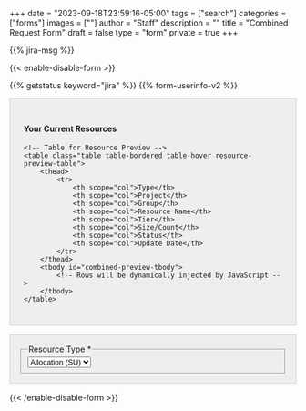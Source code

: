 +++
date = "2023-09-18T23:59:16-05:00"
tags = ["search"]
categories = ["forms"]
images = [""]
author = "Staff"
description = ""
title = "Combined Request Form"
draft = false
type = "form"
private = true
+++
<style>
  .table thead th {
    vertical-align: top;
}
 .table {
    table-layout: fixed;
    width: 100%;
 }
 .table td {
    word-break: break-word;
  }
</style>
<!-- Core scripts needed for form functionality -->
<script type="text/javascript" src="https://cdnjs.cloudflare.com/ajax/libs/jquery/3.6.0/jquery.min.js"></script>
<script type="text/javascript" src="/js/combined-request-form.js"></script>

{{% jira-msg %}}
<form action="https://uvarc-api.pods.uvarc.io/rest/general-support-request/" 
      method="post" 
      id="combined-request-form" 
      class="needs-validation" 
      novalidate 
      accept-charset="UTF-8">

{{< enable-disable-form >}}

<!-- Response Messages -->
<div class="alert" id="response_message" role="alert" style="padding-bottom:0px;">
  <p id="form_post_response"></p>
</div>
<div class="alert" id="api_error_message" role="alert" style="display:none;">
  <p id="api_error_response"></p>
</div>

<!-- Hidden Fields -->
<div>
  <input type="hidden" id="category" name="category" value="">
  <input type="hidden" id="allocation_type" name="Allocation Type" value="Combined Allocation and Storage Request">
  <input type="hidden" id="request_title" name="request_title" value="Combined Request: Service Unit or Storage" />
  <input type="hidden" id="user-id" name="user-id" value="">
  <input type="hidden" id="metadata-timestamp" name="metadata-timestamp" value="">
  <input type="hidden" id="tier-limits" name="tier-limits" value="">
  <input type="hidden" id="group-options" name="group-options" value="">

  {{% getstatus keyword="jira" %}}
  {{% form-userinfo-v2 %}}
  <!-- PI Requestor Information (temporarily disabled)-->
  <div class="form-item form-group form-type-textfield form-group" style="display: none;">
    <label class="control-label" for="pi-uva-id">PI/Owner UVA ID</label>
    <input class="form-control form-text" type="text" id="pi-uva-id" name="pi-uva-id" value="" size="60" maxlength="128" />
  </div>

  <div class="form-item form-group form-type-textfield form-group" style="display: none;">
    <label class="control-label" for="requestor-id">Requestor ID (if different from User ID above)</label>
    <input class="form-control form-text" type="text" id="requestor-id" name="requestor-id" value="" size="60" maxlength="128" />
  </div>

<!-- Current Resources Preview -->
<div id="existing-resources-preview" class="container" style="padding:1.5rem;background-color:#eee;border:solid 1px #ccc;margin-bottom:1rem;">
    <h4 class="mb-3">Your Current Resources</h4>

    <!-- Table for Resource Preview -->
    <table class="table table-bordered table-hover resource-preview-table">
        <thead>
            <tr>
                <th scope="col">Type</th>
                <th scope="col">Project</th>
                <th scope="col">Group</th>
                <th scope="col">Resource Name</th>
                <th scope="col">Tier</th>
                <th scope="col">Size/Count</th>
                <th scope="col">Status</th>
                <th scope="col">Update Date</th>
            </tr>
        </thead>
        <tbody id="combined-preview-tbody">
            <!-- Rows will be dynamically injected by JavaScript -->
        </tbody>
    </table>
</div>

  <!-- Resource Type Selection -->
  <div class="resource_type_container" id = "resource_type_container" style="padding:1rem;background-color:#eee;border:solid 1px #ccc;margin-bottom:1rem;">
  <fieldset class="form-item form-group form-type-select">
    <legend class="control-label h6 mb-2">Resource Type <span class="form-required" title="This field is required.">*</span></legend>
    <select name="request-type" id="request-type" class="form-control" required>
      <option value="service-unit">Allocation (SU)</option>
      <option value="storage">Storage</option>
    </select>
  </fieldset>
</div>

  <!-- Form Fields Container -->
  <div style="margin-bottom:1rem;" id = "service_unit_container">
    <!-- Service Unit (SU) Request Fields -->
    <div id="allocation-fields" style="display: none; padding:1.5rem; background-color:#eee; border:solid 1px #ccc;">
      <h5 class="mb-3">Service Unit (SU) Request</h5>
      <hr size="1" />

      <!-- New or Renewal (First section for SU requests) -->
      <fieldset class="form-item form-group form-type-radios form-group">
      <legend class="control-label h6 mb-2">New or Renewal <span  class="form-required" title="This field is required.">*</ span></legend>
      <div class="row">
          <div id="new-or-renewal-options" class="form-radios col">
            <div class="form-item form-type-radio radio">
              <input required="required" type="radio" id="new-or-renewal-1" name="new-or-renewal" value="new" class="form-radio" />
              <label class="control-label" for="new-or-renewal-1">New</label>
            </div>
            <div class="form-item form-type-radio radio">
              <input required="required" type="radio" id="new-or-renewal-2" name="new-or-renewal" value="renewal" class="form-radio" />
              <label class="control-label" for="new-or-renewal-2">Renewal</label>
            </div>
            <div class="help-block col tiny">If this is your first request, select New. Otherwise select Renewal.</div>
          </div>
      </div>
      </fieldset>

      <!-- Grouper/MyGroups Selection -->
      <div id="mygroups-group-container" style="display: none;">
        <label for="mygroups-group">Name of Grouper/MyGroups Account *</label>
        <select id="mygroups-group" class="form-control" required>
            <option value="">- Select a group -</option>
        </select>
      </div>

      <div id="storage-mygroups-group-container" style="display: none;">
          <label for="storage-mygroups-group-old">Storage Grouper/MyGroups Account *</label>
          <select id="storage-mygroups-group-old" class="form-control" required>
              <option value="">- Select a group -</option>
          </select>
      </div>
          <!-- Project/Class Name (Only for New requests) -->
      <div id="new-project-name-container" style="display: none; margin-top:1em;" class="new-request-only">
        <div class="form-item form-group form-type-textfield form-group">
          <label class="control-label" for="new-project-name">Project Name <span class="form-required" title="This field is required.">*</span></label>
          <input required="required" class="form-control form-text required" type="text" id="new-project-name" name="new-project-name" value="" size="60" maxlength="128" />
        </div>
      </div>

      <!-- Project Description -->
      <div id="project-description" class="form-item form-type-textarea form-group" style="display: none;"> 
        <label class="control-label" id="new-descr" for="project-description">Description of Research Project <span class="form-required" title="This field is required.">*</span></label>
        <label class="control-label" id="renewal-descr" for="project-description" style="display: none;">Briefly describe how you have used Rivanna/Afton in your research. Please include conference presentations, journal articles, other publications, or grant proposals that cite Rivanna. <span class="form-required" title="This field is required.">*</span></label>
        <div class="form-textarea-wrapper resizable">
          <textarea required="required" class="form-control form-textarea required" id="project-description-text" name="project-description" cols="60" rows="8"></textarea>
        </div>
      </div>
      
      <!-- Tier Options (Only shown for New requests) -->
      <div id="allocation-tier" style="margin-top:1em;display:none;" class="new-request-only">
        <fieldset class="col form-item form-group form-item form-type-radios form-group">
          <legend class="control-label h6 mb-2">Tier Options <span class="form-required" title="This field is required.">*</span></legend>
          <small class="helper-text">For detailed information about each allocation tier option, please visit our <a href="https://www.rc.virginia.edu/userinfo/hpc/allocations/#allocation-types" target="_blank">Allocation Types Documentation</a>.</small>
          <div id="allocation-tier-options" class="form-radios mt-2">
            <div class="form-item form-type-radio radio">
              <input required="required" type="radio" id="allocation-choice1" name="allocation-choice" value="Standard" class="form-radio" />
              <label for="allocation-choice1">Standard</label>
            </div>
            <div class="form-item form-type-radio radio">
              <input required="required" type="radio" id="allocation-choice2" name="allocation-choice" value="Paid" class="form-radio" />
              <label for="allocation-choice2">Paid</label>
            </div>
            <div class="form-item form-type-radio radio">
              <input required="required" type="radio" id="allocation-choice3" name="allocation-choice" value="Instructional" class="form-radio" />
              <label for="allocation-choice3">Instructional</label>
            </div>
          </div>
        </fieldset>
      </div>

      <!-- Existing Projects for Service Units (Only visible for Renewal) -->
      <div id="existing-projects-allocation" style="display:none; margin-top:1em;">
        <fieldset>
          <legend class="control-label h6 mb-2">Your Existing Service Units</legend>
          <table class="table table-bordered table-hover">
            <thead>
              <tr>
                <th>Select</th>
                <th>Project</th>
                <th>Group</th>
                <th>Resource Name</th>
                <th>Tier</th>
                <th>Size/Count</th>
                <th>Status</th>
                <th>Update Date</th>
              </tr>
            </thead>
            <tbody id="allocation-projects-tbody">
              <!-- Will be populated by API -->
            </tbody>
          </table>
        </fieldset>
      </div>
      <div id="su-capacity" class="col form-item form-group">
            <label class="control-label" for="su-quantity">SU's Requested <span class="form-required" title="This field is required.">*</span></label>
            <input class="form-control required" type="number" min="100" step="100" max="20000" required="required" id="su-quantity" name="su-quantity" value="1000" style="width:8rem;">
           <p class="tiny">The number of SU's requested.(Note: SU's  cannot be requested for Standard and Instructional resources but will be automatically applied/updated once submitted)</p>
      </div>
    </div>
    <!-- Storage Request Fields -->
    <div id="storage-fields" style="display: none; padding:1.5rem; background-color:#eee; border:solid 1px #ccc;">
      <h5 class="mb-3">Storage Request</h5>
      <hr size="1" />

      <div class="row">
        <!-- Storage Request Type -->
        <div class="col form-item form-group form-item form-type-radios form-group">
          <fieldset>
            <legend class="control-label h6 mb-2">New or Change Existing<span class="form-required" title="This field is required.">*</span></legend>
            <div id="type-of-request" class="form-radios">
              <div class="form-item form-type-radio radio">
                <input required="required" type="radio" id="type-of-request-new" name="type-of-request" value="new-storage" class="form-radio">
                <label for="type-of-request-new">Create new storage share</label>
              </div>
              <div class="form-item form-type-radio radio">
                <input required="required" type="radio" id="type-of-request-update" name="type-of-request" value="update-storage" class="form-radio">
                <label for="type-of-request-update">Update existing share</label>
              </div>

              <div class="form-item form-type-radio radio">
                <input required="required" type="radio" id="type-of-request-retire" name="type-of-request" value="retire-storage" class="form-radio">
                <label for="type-of-request-retire">Retire existing share</label>
              </div>
            </div>
          </fieldset>
        </div>
      </div>

      <!-- Grouper/MyGroups Selection -->
      <div id="storage-mygroups-container" class="form-item form-group form-type-select form-group new-request-only" style="margin-top:1em;"> 
        <label class="control-label" for="storage-mygroups-group">Name of Grouper/MyGroups Account <span class="form-required" title="This field is required.">*</span></label>
        <select required="required" class="form-control form-select required" id="storage-mygroups-group" name="storage-mygroups-group">
          <option value="">- Select a group -</option>
        </select>
        <small class="helper-text">Group names can only contain letters, numbers, dashes, and underscores (e.g., research-lab-1, data_science_2)</small>
        <div id="storage-group-validation-message" class="validation-message"></div>
      </div>
            <!-- Project Title -->
      <div id="project-title-container" style="display: none; margin-top:1em;" class="new-request-only">
        <div class="form-item form-group form-item form-type-textarea form-group"> 
          <label class="control-label" for="project-title">Project Name <span class="form-required" title="This field is required.">*</span></label>
          <input required="required" class="form-control form-text required" type="text" id="project-title" name="project-title" value="" size="200" maxlength="200" />
        </div>
      </div>
      <!-- Project Description -->
      <div id="project-description-container" class="form-item form-type-textarea form-group" style="display: none;"> 
        <label class="control-label" id="new-descr" for="project-description">Description of Research Project <span class="form-required" title="This field is required.">*</span></label>
        <label class="control-label" id="renewal-descr" for="project-description" style="display: none;">Briefly describe how you have used Rivanna/Afton in your research. Please include conference presentations, journal articles, other publications, or grant proposals that cite Rivanna. <span class="form-required" title="This field is required.">*</span></label>
        <div class="form-textarea-wrapper resizable">
          <textarea required="required" class="form-control form-textarea required" id="project-description-text-storage" name="project-description" cols="60" rows="8"></textarea>
        </div>
      </div>

      <!-- Existing Projects for Storage (Only visible for increase/decrease/retire) -->
      <div id="existing-projects-storage" style="display: none; margin-top:1em;">
        <fieldset>
          <legend class="control-label h6 mb-2">Your Existing Storage</legend>
          <table class="table table-bordered table-hover">
            <thead>
              <tr>
                <th>Select</th>
                <th>Project</th>
                <th>Group</th>
                <th>Resource Name</th>
                <th>Tier</th>
                <th>Size/Count</th>
                <th>Status</th>
                <th>Update Date</th>
              </tr>
            </thead>
            <tbody id="storage-projects-tbody">
              <!-- Will be populated by API -->
            </tbody>
          </table>
        </fieldset>
      </div>

      <!-- Storage Tier Options -->
      <div id="storage-platform" style="display: none; margin-top:1em;" class="new-request-only">
        <fieldset class="col form-item form-group form-item form-type-radios form-group">
          <legend class="control-label h6 mb-2">Tier Options <span class="form-required" title="This field is required.">*</span></legend>
          <small class="helper-text">For detailed information about each storage tier option, please visit our <a href="https://www.rc.virginia.edu/userinfo/storage/" target="_blank">Storage Documentation</a>.</small>
          <div id="storage-options" class="form-radios mt-2">
            <div class="form-item form-type-radio radio disabled">
              <input required="required" type="radio" id="storage-choice1" name="storage-choice" value="SSZ Research Project" class="form-radio" />
              <label for="storage-choice1">SSZ Research Project ({{< extract_storage_cost type="project" >}})</label>
            </div>
            <div class="form-item form-type-radio radio">
              <input required="required" type="radio" id="storage-choice3" name="storage-choice" value="SSZ Research Standard" class="form-radio" />
              <label for="storage-choice3">SSZ Research Standard ({{< extract_storage_cost type="standard" >}})</label>
            </div>
            <div class="form-item form-type-radio radio">
              <input required="required" type="radio" id="storage-choice4" name="storage-choice" value="Highly Sensitive Data" class="form-radio" />
              <label for="storage-choice4">High-Security Research Standard Storage ({{< extract_storage_cost type="hsz standard" >}})</label>
            </div>
          </div>
        </fieldset>
        <!-- Storage Type Information -->
        <div class="col form-item form-group">
          <div id="standard-data" style="border: solid 1px #ccc; padding:1rem; background-color:#cae6d2; font-size:90%;" class="form-text text-muted">
            <h6>Internal Use / Public Data</h6>This storage platform is appropriate for public or internal use data.
          </div>
          <div id="sensitive-data" style="border: solid 1px #ccc; padding:1rem; background-color:#e6caca; font-size:90%; display: none;" class="form-text text-muted">
            <h6>Sensitive / Highly Sensitive Data</h6>This storage platform is appropriate for highly sensitive data such as HIPAA, FERPA, CUI, etc.
          </div>
        </div>
      </div>
           <!-- Storage Capacity -->
      <div id="storage-capacity" class="col form-item form-group">
          <label class="control-label" for="capacity">Space (TB) <span class="form-required" title="This field is required.">*</span></label>
          <input class="form-control required" type="number" min="1" max="200" required="required" id="capacity" name="capacity" value="0" style="width:8rem;">
          <p class="tiny">The size of storage to be created/retired, or the amount of the increase/decrease to your storage. Specify in 1TB increments.</p>
      </div>
    </div>
    <div id="fdm_table" style="display: none; margin-top:1em; padding:1.5rem;background-color:#eee; border:solid 1px #ccc;">

        <div id="existing-fdms" style="margin-top:1em;">
          <fieldset>
             <div style="display: flex; justify-content: space-between; align-items: center;">
             <legend class="control-label h5">Existing FDM's</legend>
             </div>
             <hr size="1" />
             <table class="table table-bordered table-hover">
                <thead>
                  <tr>
                    <th>Company</th>
                    <th>Cost Center</th>
                    <th>Business Unit</th>
                    <th>Funding Number</th>
                    <th>Fund</th>
                    <th>Function</th>
                    <th>Program</th>
                    <th>Activity</th>
                    <th>Assignee</th>
                    <th>Delete</th>
                  </tr>
                </thead>
                <tbody id="FDMS">
                     <!-- Will be populated by API -->
                </tbody>
              </table>
          </fieldset>
        </div>
      </div>
      <div style = "margin-top:1em; padding:1.5rem;">
        <button class="btn btn-success btn-primary" type="button" id="fdm_button">+ New FDM</button>
      </div>
    <!-- Billing Information Section -->
    <div id="billing-information" style="display: none; margin-top:1em; padding:1.5rem; background-color:#eee; border:solid 1px #ccc;">
      <h5 class="mb-3">Payment Information</h5>
      <hr size="1" />
      <div class="form-item form-group form-type-textfield form-group">
        <!-- <label class="control-label" for="fdm-id">FDM ID <span class="form-required" title="This field is required.">*</span></label> -->
        <!--<input required="required" class="form-control form-text required" type="text" id="fdm-id" name="fdm-id" value="" size="60" maxlength="128" /> -->
      </div>
      {{% billing-fdm %}}
      <div style = "margin-top:1em; padding:1.5rem;">
        <button class="btn btn-success btn-primary" type="button" id="add_fdm">Save</button>
       </div>
    </div>

    <!-- Data Agreement and Submit Button Section -->
    <div id="common-fields" style="display: block; margin-top:1em; padding:1.5rem; background-color:#eee; border:solid 1px #ccc;">
      <!-- Data Agreement -->
      <div class="form-check form-item form-group" style="margin-top:1rem;">
        <label class="control-label h6 mb-2" for="data-agreement">Data Agreement <span class="form-required" title="This field is required.">*</span></label>
        <label class="form-check-label" for="data-agreement">
          The owner of these services assumes all responsibility for complying with state, federal, and international data retention laws. Researchers may be required to keep data securely stored for years after a project has ended and should plan accordingly. University of Virginia researchers are strongly encouraged to use the <a href="https://recordsmanagement.virginia.edu/urma/overview" target="_new" style="font-weight:bold;">University Records Management Application (URMA)</a>, a web-based tool that automatically tracks when data can be safely transferred or destroyed.
        </label>
      </div>
      <div class="form-item form-group">
        <input class="form-check-input required" style="margin-left:4rem;" type="checkbox" value="" id="data-agreement">&nbsp;&nbsp; I understand
      </div>

      <!-- Submit Section -->
      <div class="form-actions" id="submit-div" style="margin-top:1rem;">
        <p style="font-size:80%;">Please submit the form only once. If you receive an error message after submitting this request, please check your email to confirm that the submission completed.</p>
        <button class="button-primary btn btn-primary form-submit" id="submit" type="submit" name="op" value="Submit" disabled="">Submit</button>
        <button class="btn btn-secondary" type="button" id="cancel">Cancel</button>
      </div>
    </div>
  </div>
</div>

<!-- Form close tags -->
{{< /enable-disable-form >}}
</form>
<iframe id="admin-iframe"
        style="display: none; width: 100%; height: 800px; border: 1px solid #ccc;"></iframe>
<!-- Session and response scripts loaded last -->
<script type="text/javascript" src="/js/user-session-v2.js"></script>
<script type="text/javascript" src="/js/response-message.js"></script>